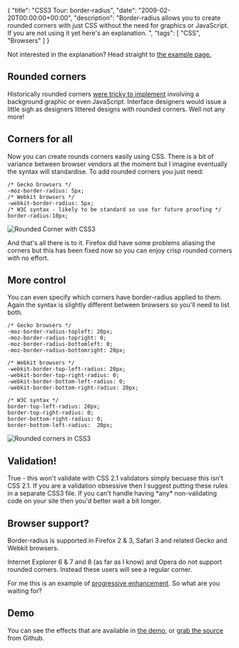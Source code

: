 {
  "title": "CSS3 Tour: border-radius",
  "date": "2009-02-20T00:00:00+00:00",
  "description": "Border-radius allows you to create rounded corners with just CSS without the need for graphics or JavaScript. If you are not using it yet here's an explanation. ",
  "tags": [
    "CSS",
    "Browsers"
  ]
}

Not interested in the explanation? Head straight to [the example page.][1]

## Rounded corners

Historically rounded corners [were tricky to implement][2] involving a background graphic or even JavaScript. Interface designers would issue a little sigh as designers littered designs with rounded corners. Well not any more!

## Corners for all

Now you can create rounds corners easily using CSS. There is a bit of variance between browser vendors at the moment but I imagine eventually the syntax will standardise. To add rounded corners you just need: 

    /* Gecko browsers */
    -moz-border-radius: 5px; 
    /* Webkit browsers */
    -webkit-border-radius: 5px; 
    /* W3C syntax - likely to be standard so use for future proofing */
    border-radius:10px;

![Rounded Corner with CSS3][3] 

And that's all there is to it. Firefox did have some problems aliasing the corners but this has been fixed now so you can enjoy crisp rounded corners with no effort. 

## More control

You can even specify which corners have border-radius applied to them. Again the syntax is slightly different between browsers so you'll need to list both. 

    /* Gecko browsers */
    -moz-border-radius-topleft: 20px;
    -moz-border-radius-topright: 0;
    -moz-border-radius-bottomleft: 0;
    -moz-border-radius-bottomright: 20px;

    /* Webkit browsers */
    -webkit-border-top-left-radius: 20px;
    -webkit-border-top-right-radius: 0;
    -webkit-border-bottom-left-radius: 0;
    -webkit-border-bottom-right-radius: 20px;

    /* W3C syntax */
    border-top-left-radius: 20px;
    border-top-right-radius: 0;
    border-bottom-right-radius: 0;
    border-bottom-left-radius:  20px;

![Rounded corners in CSS3][4] 

## Validation!

True - this won't validate with CSS 2.1 validators simply becuase this isn't CSS 2.1. If you are a validation obsessive then I suggest putting these rules in a separate CSS3 file. If you can't handle having \*any\* non-validating code on your site then you'd better wait a bit longer. 

## Browser support?

Border-radius is supported in Firefox 2 & 3, Safari 3 and related Gecko and Webkit browsers.

Internet Explorer 6 & 7 and 8 (as far as I know) and Opera do not support rounded corners. Instead these users will see a regular corner.

For me this is an example of [progressive enhancement][5]. So what are you waiting for?

## Demo

You can see the effects that are available in [the demo][1], or [grab the source][6] from Github.

 [1]: https://shapeshed.com/examples/border-radius/
 [2]: http://www.cssjuice.com/25-rounded-corners-techniques-with-css/
 [3]: https://shapeshed.com/images/articles/rounded-corner.png
 [4]: https://shapeshed.com/images/articles/rounded-corner2.jpg
 [5]: http://en.wikipedia.org/wiki/Progressive_Enhancement
 [6]: http://github.com/shapeshed/border-radius-demo/tree/master
